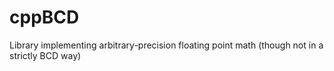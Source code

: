 # cppBCD
Library implementing arbitrary-precision floating point math (though not in a strictly BCD way)
